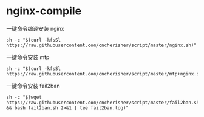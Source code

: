 # nginx-compile

一键命令编译安装 nginx

```shell
sh -c "$(curl -kfsSl https://raw.githubusercontent.com/cncherisher/script/master/nginx.sh)"
```
一键命令安装 mtp

```shell
sh -c "$(curl -kfsSl https://raw.githubusercontent.com/cncherisher/script/master/mtp+nginx.sh)"
```
一键命令安装 fail2ban

```shell
sh -c "$(wget https://raw.githubusercontent.com/cncherisher/script/master/fail2ban.sh && bash fail2ban.sh 2>&1 | tee fail2ban.log)"
```